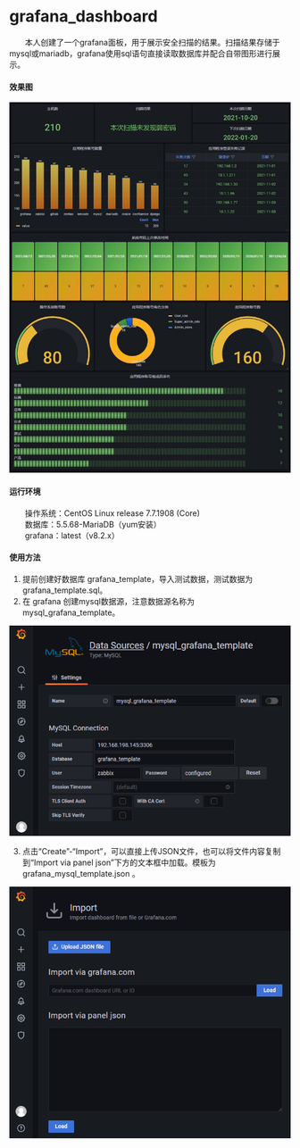 # grafana_dashboard

&ensp;&ensp;&ensp;&ensp;本人创建了一个grafana面板，用于展示安全扫描的结果。扫描结果存储于mysql或mariadb，grafana使用sql语句直接读取数据库并配合自带图形进行展示。
#### 效果图
![Alt text](https://github.com/zsx0728/grafana_dashboard/blob/main/images/thumbnail.jpg)
#### 运行环境
&ensp;&ensp;&ensp;&ensp;操作系统：CentOS Linux release 7.7.1908 (Core) <br>
&ensp;&ensp;&ensp;&ensp;数据库：5.5.68-MariaDB（yum安装） <br>
&ensp;&ensp;&ensp;&ensp;grafana：latest（v8.2.x）
#### 使用方法
1. 提前创建好数据库 grafana_template，导入测试数据，测试数据为 grafana_template.sql。 <br>
2. 在 grafana 创建mysql数据源，注意数据源名称为 mysql_grafana_template。 <br>

![Alt text](https://github.com/zsx0728/grafana_dashboard/blob/main/images/data_source.png)

3. 点击“Create”-“Import”，可以直接上传JSON文件，也可以将文件内容复制到“Import via panel json”下方的文本框中加载。模板为 grafana_mysql_template.json 。

![Alt text](https://github.com/zsx0728/grafana_dashboard/blob/main/images/import.png)
